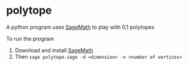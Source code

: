 # polytope

A python program uses [SageMath](https://www.sagemath.org/) to play with 0,1 polytopes

To run the program
1. Download and install [SageMath](https://doc.sagemath.org/html/en/installation/)
2. Then `sage polytope.sage -d <dimension> -n <number of vertices>`
